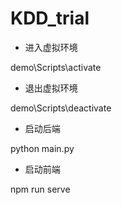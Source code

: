 # KDD_trial

- 进入虚拟环境

demo\Scripts\activate

- 退出虚拟环境

demo\Scripts\deactivate

- 启动后端

python main.py

- 启动前端

npm run serve